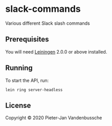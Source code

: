# slack-commands

Various different Slack slash commands

## Prerequisites

You will need [Leiningen][] 2.0.0 or above installed.

[leiningen]: https://github.com/technomancy/leiningen

## Running

To start the API, run:

    lein ring server-headless

## License

Copyright © 2020 Pieter-Jan Vandenbussche
